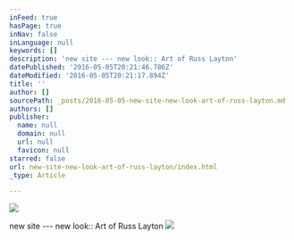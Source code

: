 ```yaml
---
inFeed: true
hasPage: true
inNav: false
inLanguage: null
keywords: []
description: 'new site --- new look:: Art of Russ Layton'
datePublished: '2016-05-05T20:21:46.786Z'
dateModified: '2016-05-05T20:21:17.894Z'
title: ''
author: []
sourcePath: _posts/2016-05-05-new-site-new-look-art-of-russ-layton.md
authors: []
publisher:
  name: null
  domain: null
  url: null
  favicon: null
starred: false
url: new-site-new-look-art-of-russ-layton/index.html
_type: Article

---
```

![](https://the-grid-user-content.s3-us-west-2.amazonaws.com/56f86384-9d94-4420-bea6-ff8befcae5ff.jpg)

new site --- new look:: Art of Russ Layton
![](https://the-grid-user-content.s3-us-west-2.amazonaws.com/73e269bf-bde1-40b2-bbe9-348e73944a50.jpg)